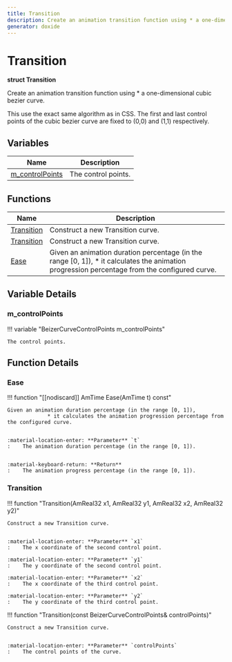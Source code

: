 ```yaml
---
title: Transition
description: Create an animation transition function using * a one-dimensional cubic bezier curve.
generator: doxide
---
```



# Transition

**struct Transition**


Create an animation transition function using
         * a one-dimensional cubic bezier curve.

This use the exact same algorithm as in CSS. The first and last
control points of the cubic bezier curve are fixed to (0,0)
and (1,1) respectively.
        


## Variables

| Name | Description |
| ---- | ----------- |
| [m_controlPoints](#m_controlPoints) | The control points.  |

## Functions

| Name | Description |
| ---- | ----------- |
| [Transition](#Transition) | Construct a new Transition curve. |
| [Transition](#Transition) | Construct a new Transition curve. |
| [Ease](#Ease) | Given an animation duration percentage (in the range [0, 1]), * it calculates the animation progression percentage from the configured curve. |

## Variable Details

### m_controlPoints<a name="m_controlPoints"></a>

!!! variable "BeizerCurveControlPoints m_controlPoints"

    
    The control points.
                 
    
    
    

## Function Details

### Ease<a name="Ease"></a>
!!! function "[[nodiscard]] AmTime Ease(AmTime t) const"

    
    Given an animation duration percentage (in the range [0, 1]),
                 * it calculates the animation progression percentage from the configured curve.
    
    
    :material-location-enter: **Parameter** `t`
    :    The animation duration percentage (in the range [0, 1]).
    
    
    :material-keyboard-return: **Return**
    :    The animation progress percentage (in the range [0, 1]).
                
    

### Transition<a name="Transition"></a>
!!! function "Transition(AmReal32 x1, AmReal32 y1, AmReal32 x2, AmReal32 y2)"

    
    Construct a new Transition curve.
    
    
    :material-location-enter: **Parameter** `x1`
    :    The x coordinate of the second control point.
        
    :material-location-enter: **Parameter** `y1`
    :    The y coordinate of the second control point.
        
    :material-location-enter: **Parameter** `x2`
    :    The x coordinate of the third control point.
        
    :material-location-enter: **Parameter** `y2`
    :    The y coordinate of the third control point.
                    
    

!!! function "Transition(const BeizerCurveControlPoints&amp; controlPoints)"

    
    Construct a new Transition curve.
    
    
    :material-location-enter: **Parameter** `controlPoints`
    :    The control points of the curve.
                    
    

